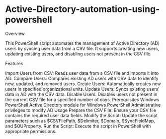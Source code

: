 # Active-Directory-automation-using-powershell

Overview

This PowerShell script automates the management of Active Directory (AD) users by syncing user data from a CSV file. It supports creating new users, updating existing users, and disabling users not present in the CSV file.

Features

Import Users from CSV: Reads user data from a CSV file and imports it into AD.
Compare Users: Compares existing AD users with CSV data to identify new, updated, and removed users.
Create Users: Automatically creates new users in specified organizational units.
Update Users: Syncs existing users' data in AD with the CSV data.
Disable Users: Disables users not present in the current CSV file for a specified number of days.
Prerequisites
Windows PowerShell
Active Directory module for Windows PowerShell
Administrative privileges to modify AD
Usage
Prepare the CSV File: Ensure your CSV file contains the required user data fields.
Modify the Script: Update the script parameters such as $CSVFilePath, $Delimiter, $Domain, $SyncFieldMap, and $OUProperty.
Run the Script: Execute the script in PowerShell with appropriate permissions.
